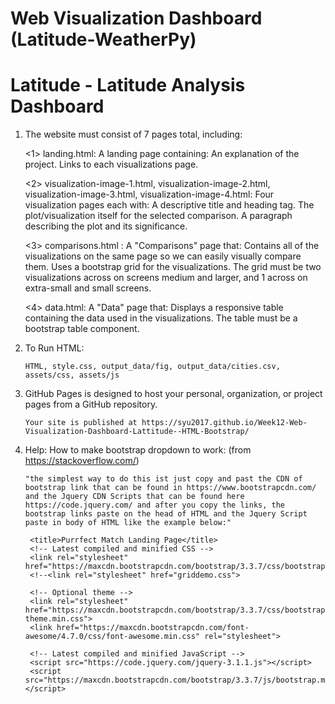# Web Visualization Dashboard (Latitude-WeatherPy)


#  Latitude - Latitude Analysis Dashboard 

1. The website must consist of 7 pages total, including:

   <1> landing.html:   A landing page containing:
       An explanation of the project.
       Links to each visualizations page.

   <2> visualization-image-1.html,
       visualization-image-2.html, 
       visualization-image-3.html,
       visualization-image-4.html:
        Four visualization pages each with:
        A descriptive title and heading tag.
        The plot/visualization itself for the selected comparison.
        A paragraph describing the plot and its significance.
        
     <3> comparisons.html : A "Comparisons" page that:
        Contains all of the visualizations on the same page so we can easily visually compare them.
        Uses a bootstrap grid for the visualizations.
        The grid must be two visualizations across on screens medium and larger, and 1 across on extra-small and small screens.
        
      <4> data.html:  A "Data" page that:
          Displays a responsive table containing the data used in the visualizations.
          The table must be a bootstrap table component.
                    
2. To Run HTML:

       HTML, style.css, output_data/fig, output_data/cities.csv, assets/css, assets/js

3. GitHub Pages is designed to host your personal, organization, or project pages from a GitHub repository.

       Your site is published at https://syu2017.github.io/Week12-Web-Visualization-Dashboard-Lattitude--HTML-Bootstrap/
       

4. Help:  How to make bootstrap dropdown to work: (from https://stackoverflow.com/)
       
       "the simplest way to do this ist just copy and past the CDN of bootstrap link that can be found in https://www.bootstrapcdn.com/ and the Jquery CDN Scripts that can be found here https://code.jquery.com/ and after you copy the links, the bootstrap links paste on the head of HTML and the Jquery Script paste in body of HTML like the example below:"

    <!DOCTYPE html>
    <html>
      <head>

        <title>Purrfect Match Landing Page</title>
        <!-- Latest compiled and minified CSS -->
        <link rel="stylesheet" href="https://maxcdn.bootstrapcdn.com/bootstrap/3.3.7/css/bootstrap.min.css">
        <!--<link rel="stylesheet" href="griddemo.css">

        <!-- Optional theme -->
        <link rel="stylesheet" href="https://maxcdn.bootstrapcdn.com/bootstrap/3.3.7/css/bootstrap-theme.min.css">
        <link href="https://maxcdn.bootstrapcdn.com/font-awesome/4.7.0/css/font-awesome.min.css" rel="stylesheet">

      </head>

      <body>

        <!-- Latest compiled and minified JavaScript -->
        <script src="https://code.jquery.com/jquery-3.1.1.js"></script>
        <script src="https://maxcdn.bootstrapcdn.com/bootstrap/3.3.7/js/bootstrap.min.js">      </script>    
      </body>
    </html>



